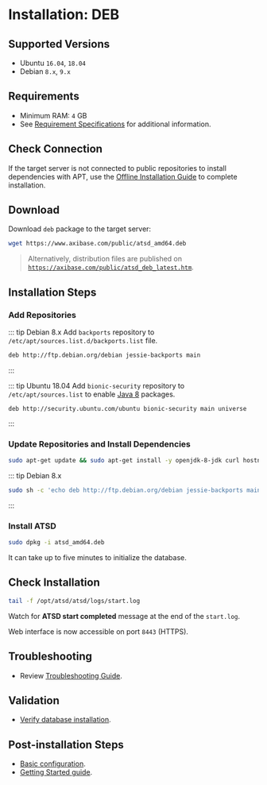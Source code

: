 # Installation: DEB

## Supported Versions

* Ubuntu `16.04`, `18.04`
* Debian `8.x`, `9.x`

## Requirements

* Minimum RAM: `4` GB
* See [Requirement Specifications](./requirements.md) for additional information.

## Check Connection

If the target server is not connected to public repositories to install dependencies with APT,
use the [Offline Installation Guide](ubuntu-debian-offline.md) to complete installation.

## Download

Download `deb` package to the target server:

```bash
wget https://www.axibase.com/public/atsd_amd64.deb
```

> Alternatively, distribution files are published on [`https://axibase.com/public/atsd_deb_latest.htm`](https://axibase.com/public/atsd_deb_latest.htm).

## Installation Steps

### Add Repositories

::: tip Debian 8.x
Add `backports` repository to `/etc/apt/sources.list.d/backports.list` file.

```sh
deb http://ftp.debian.org/debian jessie-backports main
```

:::

::: tip Ubuntu 18.04
Add `bionic-security` repository to `/etc/apt/sources.list` to enable [Java 8](https://packages.ubuntu.com/bionic/amd64/openjdk-8-jdk/download) packages.

```ls
deb http://security.ubuntu.com/ubuntu bionic-security main universe
```

:::

### Update Repositories and Install Dependencies

```sh
sudo apt-get update && sudo apt-get install -y openjdk-8-jdk curl hostname net-tools iproute2 procps
```

<!-- markdownlint-disable MD032 -->
::: tip Debian 8.x

```sh
sudo sh -c 'echo deb http://ftp.debian.org/debian jessie-backports main >> /etc/apt/sources.list.d/backports.list'
```

:::
<!-- markdownlint-disable MD032 -->

### Install ATSD

```sh
sudo dpkg -i atsd_amd64.deb
```

It can take up to five minutes to initialize the database.

## Check Installation

```sh
tail -f /opt/atsd/atsd/logs/start.log
```

Watch for **ATSD start completed** message at the end of the `start.log`.

Web interface is now accessible on port `8443` (HTTPS).

## Troubleshooting

* Review [Troubleshooting Guide](troubleshooting.md).

## Validation

* [Verify database installation](verifying-installation.md).

## Post-installation Steps

* [Basic configuration](post-installation.md).
* [Getting Started guide](../tutorials/getting-started.md).